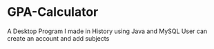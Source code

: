 # GPA-Calculator

A Desktop Program I made in History using Java and MySQL
User can create an account and add subjects
